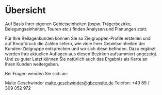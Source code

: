 # Übersicht

Auf Basis Ihrer eigenen Gebietseinheiten (bspw. Trägerbezirke, Belegungseinheiten, Touren etc.) finden Analysen und Planungen statt.

Für Ihre Beilagenkunden können Sie so Zielgruppen-Profile erstellen und auf Knopfdruck die Zahlen liefern, wie viele Ihrer Gebietseinheiten der Kunden-Zielgruppe entsprechen und wo sich diese befinden. Dazu ergänzt werden Ihre aktuellen Auflagen aus diesen Bezirken aufsummiert angezeigt. Und zu guter Letzt können Sie natürlich auch das Ergebnis als Karte an Ihren Kunden weitergeben. 

Bei Fragen wenden Sie sich an:

Malte Geschwinder
malte.geschwinder@gbconsite.de
Telefon: +49 89 / 309 052 972
